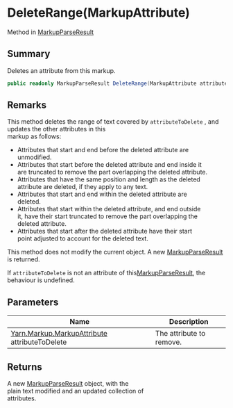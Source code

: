 # DeleteRange(MarkupAttribute)

Method in [MarkupParseResult](yarn.markup.markupparseresult.md)

## Summary

Deletes an attribute from this markup.

```csharp
public readonly MarkupParseResult DeleteRange(MarkupAttribute attributeToDelete)
```

## Remarks

This method deletes the range of text covered by `attributeToDelete` , and updates the other attributes in this\
markup as follows:

* Attributes that start and end before the deleted attribute are\
  unmodified.
* Attributes that start before the deleted attribute and end inside it\
  are truncated to remove the part overlapping the deleted attribute.
* Attributes that have the same position and length as the deleted\
  attribute are deleted, if they apply to any text.
* Attributes that start and end within the deleted attribute are\
  deleted.
* Attributes that start within the deleted attribute, and end outside\
  it, have their start truncated to remove the part overlapping the\
  deleted attribute.
* Attributes that start after the deleted attribute have their start\
  point adjusted to account for the deleted text.

This method does not modify the current object. A new [MarkupParseResult](yarn.markup.markupparseresult.md) is returned.

If `attributeToDelete` is not an attribute of this[MarkupParseResult](yarn.markup.markupparseresult.md), the behaviour is undefined.

## Parameters

| Name                                                                            | Description              |
| ------------------------------------------------------------------------------- | ------------------------ |
| [Yarn.Markup.MarkupAttribute](yarn.markup.markupattribute.md) attributeToDelete | The attribute to remove. |

## Returns

A new [MarkupParseResult](yarn.markup.markupparseresult.md) object, with the\
plain text modified and an updated collection of\
attributes.
